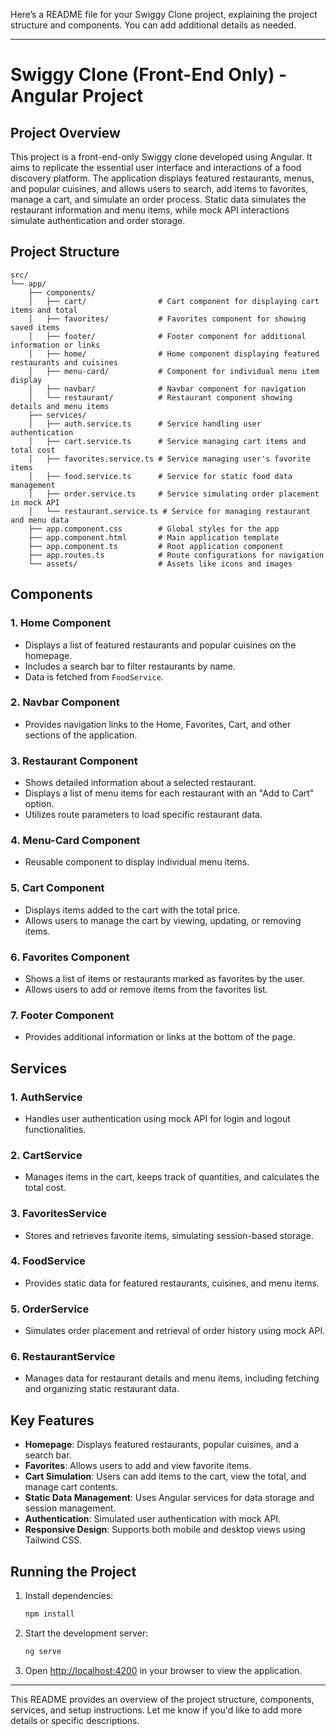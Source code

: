 Here’s a README file for your Swiggy Clone project, explaining the project structure and components. You can add additional details as needed.

---

# Swiggy Clone (Front-End Only) - Angular Project

## Project Overview

This project is a front-end-only Swiggy clone developed using Angular. It aims to replicate the essential user interface and interactions of a food discovery platform. The application displays featured restaurants, menus, and popular cuisines, and allows users to search, add items to favorites, manage a cart, and simulate an order process. Static data simulates the restaurant information and menu items, while mock API interactions simulate authentication and order storage.

## Project Structure

```
src/
└── app/
    ├── components/
    │   ├── cart/                # Cart component for displaying cart items and total
    │   ├── favorites/           # Favorites component for showing saved items
    │   ├── footer/              # Footer component for additional information or links
    │   ├── home/                # Home component displaying featured restaurants and cuisines
    │   ├── menu-card/           # Component for individual menu item display
    │   ├── navbar/              # Navbar component for navigation
    │   └── restaurant/          # Restaurant component showing details and menu items
    ├── services/
    │   ├── auth.service.ts      # Service handling user authentication
    │   ├── cart.service.ts      # Service managing cart items and total cost
    │   ├── favorites.service.ts # Service managing user's favorite items
    │   ├── food.service.ts      # Service for static food data management
    │   ├── order.service.ts     # Service simulating order placement in mock API
    │   └── restaurant.service.ts # Service for managing restaurant and menu data
    ├── app.component.css        # Global styles for the app
    ├── app.component.html       # Main application template
    ├── app.component.ts         # Root application component
    ├── app.routes.ts            # Route configurations for navigation
    └── assets/                  # Assets like icons and images
```

## Components

### 1. **Home Component**
   - Displays a list of featured restaurants and popular cuisines on the homepage.
   - Includes a search bar to filter restaurants by name.
   - Data is fetched from `FoodService`.

### 2. **Navbar Component**
   - Provides navigation links to the Home, Favorites, Cart, and other sections of the application.

### 3. **Restaurant Component**
   - Shows detailed information about a selected restaurant.
   - Displays a list of menu items for each restaurant with an "Add to Cart" option.
   - Utilizes route parameters to load specific restaurant data.

### 4. **Menu-Card Component**
   - Reusable component to display individual menu items.

### 5. **Cart Component**
   - Displays items added to the cart with the total price.
   - Allows users to manage the cart by viewing, updating, or removing items.

### 6. **Favorites Component**
   - Shows a list of items or restaurants marked as favorites by the user.
   - Allows users to add or remove items from the favorites list.

### 7. **Footer Component**
   - Provides additional information or links at the bottom of the page.

## Services

### 1. **AuthService**
   - Handles user authentication using mock API for login and logout functionalities.

### 2. **CartService**
   - Manages items in the cart, keeps track of quantities, and calculates the total cost.

### 3. **FavoritesService**
   - Stores and retrieves favorite items, simulating session-based storage.

### 4. **FoodService**
   - Provides static data for featured restaurants, cuisines, and menu items.

### 5. **OrderService**
   - Simulates order placement and retrieval of order history using mock API.

### 6. **RestaurantService**
   - Manages data for restaurant details and menu items, including fetching and organizing static restaurant data.

## Key Features

- **Homepage**: Displays featured restaurants, popular cuisines, and a search bar.
- **Favorites**: Allows users to add and view favorite items.
- **Cart Simulation**: Users can add items to the cart, view the total, and manage cart contents.
- **Static Data Management**: Uses Angular services for data storage and session management.
- **Authentication**: Simulated user authentication with mock API.
- **Responsive Design**: Supports both mobile and desktop views using Tailwind CSS.

## Running the Project

1. Install dependencies:
   ```bash
   npm install
   ```
2. Start the development server:
   ```bash
   ng serve
   ```
3. Open [http://localhost:4200](http://localhost:4200) in your browser to view the application.

---

This README provides an overview of the project structure, components, services, and setup instructions. Let me know if you'd like to add more details or specific descriptions.